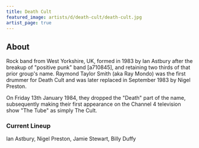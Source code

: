 ```yaml
---
title: Death Cult
featured_image: artists/d/death-cult/death-cult.jpg
artist_page: true
---
```

## About

Rock band from West Yorkshire, UK, formed in 1983 by Ian Astbury after the breakup of "positive punk" band [a710845], and retaining two thirds of that prior group's name. 
Raymond Taylor Smith (aka Ray Mondo) was the first drummer for Death Cult and was later replaced in September 1983 by Nigel Preston.

On Friday 13th January 1984, they dropped the "Death" part of the name, subsequently making their first appearance on the Channel 4 television show "The Tube" as simply The Cult.


### Current Lineup

Ian Astbury, Nigel Preston, Jamie Stewart, Billy Duffy

